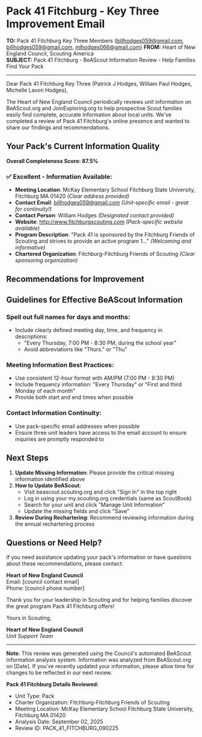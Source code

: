# Pack 41 Fitchburg - Key Three Improvement Email

**TO:** Pack 41 Fitchburg Key Three Members (billhodges059@gmail.com, billhodges059@gmail.com, mlhodges066@gmail.com)
**FROM:** Heart of New England Council, Scouting America  
**SUBJECT:** Pack 41 Fitchburg - BeAScout Information Review - Help Families Find Your Pack  

---

Dear Pack 41 Fitchburg Key Three (Patrick J Hodges, William Paul Hodges, Michelle Lavon Hodges),

The Heart of New England Council periodically reviews unit information on BeAScout.org and JoinExploring.org to help prospective Scout families easily find complete, accurate information about local units. We've completed a review of Pack 41 Fitchburg's online presence and wanted to share our findings and recommendations.

## Your Pack's Current Information Quality

**Overall Completeness Score: 87.5%**



### ✅ **Excellent - Information Available:**
- **Meeting Location**: McKay Elementary School Fitchburg State University, Fitchburg MA 01420 *(Clear address provided)*
- **Contact Email**: billhodges059@gmail.com *(Unit-specific email - great for continuity!)*
- **Contact Person**: William Hodges *(Designated contact provided)*
- **Website**: http://www.fitchburgscouting.com *(Pack-specific website available)*
- **Program Description**: "Pack 41 is sponsored by the Fitchburg Friends of Scouting and strives to provide an active program 1..." *(Welcoming and informative)*
- **Chartered Organization**: Fitchburg-Fitchburg Friends of Scouting *(Clear sponsoring organization)*

## Recommendations for Improvement



## Guidelines for Effective BeAScout Information

### **Spell out full names for days and months:**
- Include clearly defined meeting day, time, and frequency in descriptions:
  - "Every Thursday, 7:00 PM - 8:30 PM, during the school year"
  - Avoid abbreviations like "Thurs." or "Thu"

### **Meeting Information Best Practices:**
- Use consistent 12-hour format with AM/PM (7:00 PM - 8:30 PM)
- Include frequency information: "Every Thursday" or "First and third Monday of each month"
- Provide both start and end times when possible

### **Contact Information Continuity:**
- Use pack-specific email addresses when possible
- Ensure three unit leaders have access to the email account to ensure inquiries are promptly responded to

## Next Steps

1. **Update Missing Information**: Please provide the critical missing information identified above
2. **How to Update BeAScout**: 
   - Visit beascout.scouting.org and click "Sign In" in the top right
   - Log in using your my.scouting.org credentials (same as ScoutBook)
   - Search for your unit and click "Manage Unit Information"
   - Update the missing fields and click "Save"
3. **Review During Rechartering**: Recommend reviewing information during the annual rechartering process

## Questions or Need Help?

If you need assistance updating your pack's information or have questions about these recommendations, please contact:

**Heart of New England Council**  
Email: [council contact email]  
Phone: [council phone number]

Thank you for your leadership in Scouting and for helping families discover the great program Pack 41 Fitchburg offers!

Yours in Scouting,

**Heart of New England Council**  
*Unit Support Team*

---

**Note**: This review was generated using the Council's automated BeAScout information analysis system. Information was analyzed from BeAScout.org on [Date]. If you've recently updated your information, please allow time for changes to be reflected in our next review.

**Pack 41 Fitchburg Details Reviewed:**
- Unit Type: Pack
- Charter Organization: Fitchburg-Fitchburg Friends of Scouting  
- Meeting Location: McKay Elementary School Fitchburg State University, Fitchburg MA 01420
- Analysis Date: September 02, 2025
- Review ID: PACK_41_FITCHBURG_090225
